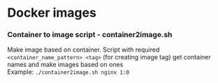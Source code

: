 # Docker images

### Container to image script - container2image.sh
Make image based on container.
Script with required `<container_name_pattern> <tag>` (for creating image tag)  get container names and make images based on ones\
Example: 
  `./container2image.sh nginx 1:0`
